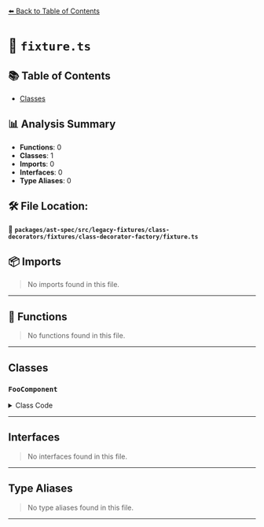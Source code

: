 [⬅️ Back to Table of Contents](../../../../../../../index.md)

# 📄 `fixture.ts`

## 📚 Table of Contents

- [Classes](#classes)

## 📊 Analysis Summary

- **Functions**: 0
- **Classes**: 1
- **Imports**: 0
- **Interfaces**: 0
- **Type Aliases**: 0

## 🛠️ File Location:
📂 **`packages/ast-spec/src/legacy-fixtures/class-decorators/fixtures/class-decorator-factory/fixture.ts`**

## 📦 Imports

> No imports found in this file.


---

## 🔧 Functions

> No functions found in this file.


---

## Classes

### `FooComponent`

<details><summary>Class Code</summary>

```ts
@Component({
  selector: 'foo',
})
class FooComponent {}
```
</details>


---

## Interfaces

> No interfaces found in this file.


---

## Type Aliases

> No type aliases found in this file.


---